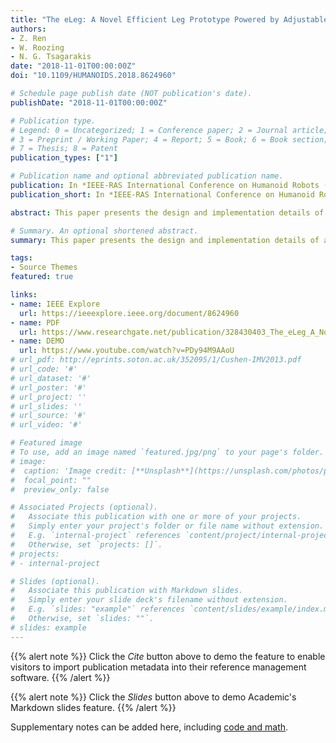```yaml
---
title: "The eLeg: A Novel Efficient Leg Prototype Powered by Adjustable Parallel Compliant Actuation Principles"
authors:
- Z. Ren
- W. Roozing
- N. G. Tsagarakis
date: "2018-11-01T00:00:00Z"
doi: "10.1109/HUMANOIDS.2018.8624960"

# Schedule page publish date (NOT publication's date).
publishDate: "2018-11-01T00:00:00Z"

# Publication type.
# Legend: 0 = Uncategorized; 1 = Conference paper; 2 = Journal article;
# 3 = Preprint / Working Paper; 4 = Report; 5 = Book; 6 = Book section;
# 7 = Thesis; 8 = Patent
publication_types: ["1"]

# Publication name and optional abbreviated publication name.
publication: In *IEEE-RAS International Conference on Humanoid Robots (Humanoids), 2018*
publication_short: In *IEEE-RAS International Conference on Humanoid Robots (Humanoids), 2018*

abstract: This paper presents the design and implementation details of an efficient robotic leg (eLeg) prototype in which series-elastic actuation is combined with adjustable parallel compliance to significantly improve its energy efficiency. The parallel actuation units are driven by secondary motors to adjust pretension of the parallel elasticity. Both monoarticulated and biarticulated actuation configurations can be employed and the leg was thus designed to permit rapid reconfiguration of its actuation units for the purpose of performing validation studies and energetic comparison of the different actuation configurations. We focus on the design procedure and implementation of the adjustable parallel actuation units, including elastic element selection, mechanism design, and force sensing capability. A design method for robots utilising the concept is presented and experimental data are provided, that demonstrate the effectiveness of both the actuation concepts and design procedure.

# Summary. An optional shortened abstract.
summary: This paper presents the design and implementation details of an efficient robotic leg (eLeg) prototype in which series-elastic actuation is combined with adjustable parallel compliance to significantly improve its energy efficiency.

tags:
- Source Themes
featured: true

links:
- name: IEEE Explore
  url: https://ieeexplore.ieee.org/document/8624960
- name: PDF
  url: https://www.researchgate.net/publication/328430403_The_eLeg_A_Novel_Efficient_Leg_Prototype_Powered_by_Adjustable_Parallel_Compliant_Actuation_Principles 
- name: DEMO
  url: https://www.youtube.com/watch?v=PDy94M9AAoU 
# url_pdf: http://eprints.soton.ac.uk/352095/1/Cushen-IMV2013.pdf
# url_code: '#'
# url_dataset: '#'
# url_poster: '#'
# url_project: ''
# url_slides: ''
# url_source: '#'
# url_video: '#'

# Featured image
# To use, add an image named `featured.jpg/png` to your page's folder. 
# image:
#  caption: 'Image credit: [**Unsplash**](https://unsplash.com/photos/pLCdAaMFLTE)'
#  focal_point: ""
#  preview_only: false

# Associated Projects (optional).
#   Associate this publication with one or more of your projects.
#   Simply enter your project's folder or file name without extension.
#   E.g. `internal-project` references `content/project/internal-project/index.md`.
#   Otherwise, set `projects: []`.
# projects:
# - internal-project

# Slides (optional).
#   Associate this publication with Markdown slides.
#   Simply enter your slide deck's filename without extension.
#   E.g. `slides: "example"` references `content/slides/example/index.md`.
#   Otherwise, set `slides: ""`.
# slides: example
---
```


{{% alert note %}}
Click the *Cite* button above to demo the feature to enable visitors to import publication metadata into their reference management software.
{{% /alert %}}

{{% alert note %}}
Click the *Slides* button above to demo Academic's Markdown slides feature.
{{% /alert %}}

Supplementary notes can be added here, including [code and math](https://sourcethemes.com/academic/docs/writing-markdown-latex/).


